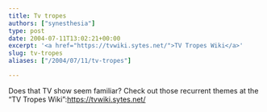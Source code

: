 ```yaml
---
title: Tv tropes
authors: ["synesthesia"]
type: post
date: 2004-07-11T13:02:21+00:00
excerpt: '<a href="https://tvwiki.sytes.net/">TV Tropes Wiki</a>'
slug: tv-tropes 
aliases: ["/2004/07/11/tv-tropes"]

---
```

Does that TV show seem familiar? Check out those recurrent themes at the &#8220;TV Tropes Wiki&#8221;:https://tvwiki.sytes.net/